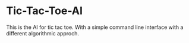 # Tic-Tac-Toe-AI
This is the AI for tic tac toe.
With a simple command line interface with a different algorithmic approch.
